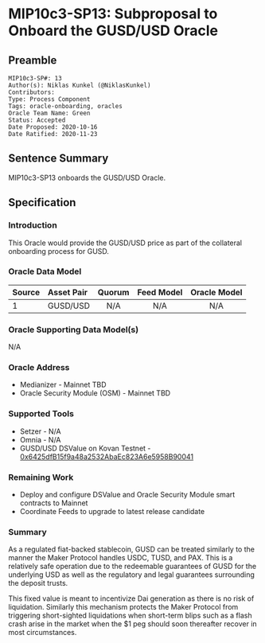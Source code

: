 # MIP10c3-SP13: Subproposal to Onboard the GUSD/USD Oracle

## Preamble
```
MIP10c3-SP#: 13
Author(s): Niklas Kunkel (@NiklasKunkel)
Contributors:
Type: Process Component
Tags: oracle-onboarding, oracles
Oracle Team Name: Green
Status: Accepted
Date Proposed: 2020-10-16
Date Ratified: 2020-11-23
```

## Sentence Summary
MIP10c3-SP13 onboards the GUSD/USD Oracle.

## Specification

### Introduction

This Oracle would provide the GUSD/USD price as part of the collateral onboarding process for GUSD.

### Oracle Data Model 

|    Source    |  Asset Pair   |Quorum | Feed Model  | Oracle Model |
| :----------- | :------------ | :---: | :---------: | :----------: |
|       1      |    GUSD/USD   |  N/A  |      N/A    |      N/A     |


### Oracle Supporting Data Model(s)

N/A

### Oracle Address
- Medianizer - Mainnet TBD
- Oracle Security Module (OSM) - Mainnet TBD
    
### Supported Tools
- Setzer - N/A
- Omnia - N/A
- GUSD/USD DSValue on Kovan Testnet - [0x6425dfB15f9a48a2532AbaEc823A6e5958B90041](https://kovan.etherscan.io/address/0x6425dfB15f9a48a2532AbaEc823A6e5958B90041)

### Remaining Work

- Deploy and configure DSValue and Oracle Security Module smart contracts to Mainnet
- Coordinate Feeds to upgrade to latest release candidate

### Summary

As a regulated fiat-backed stablecoin, GUSD can be treated similarly to the manner the Maker Protocol handles USDC, TUSD, and PAX. This is a relatively safe operation due to the redeemable guarantees of GUSD for the underlying USD as well as the regulatory and legal guarantees surrounding the deposit trusts.

This fixed value is meant to incentivize Dai generation as there is no risk of liquidation. Similarly this mechanism protects the Maker Protocol from triggering short-sighted liquidations when short-term blips such as a flash crash arise in the market when the $1 peg should soon thereafter recover in most circumstances.
